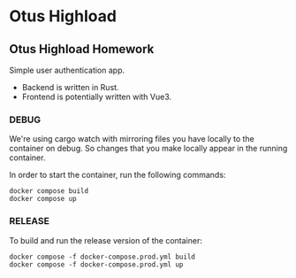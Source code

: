 # Otus Highload

<h2>Otus Highload Homework</h2>

Simple user authentication app. 

* Backend is written in Rust. 
* Frontend is potentially written with Vue3.

<h3>DEBUG</h3>

We're using cargo watch with mirroring files you have locally to the container on debug. So changes that you make locally appear in the running container. 

In order to start the container, run the following commands:

```
docker compose build
docker compose up
```

<h3>RELEASE</h3>

To build and run the release version of the container:

```
docker compose -f docker-compose.prod.yml build
docker compose -f docker-compose.prod.yml up
```
